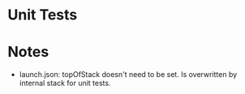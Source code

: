 # Unit Tests


# Notes
- launch.json: topOfStack doesn't need to be set. Is overwritten by internal stack for unit tests.

